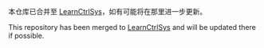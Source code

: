 本仓库已合并至 [LearnCtrlSys](https://github.com/iChunyu/LearnCtrlSys)，如有可能将在那里进一步更新。

This repository has been merged to [LearnCtrlSys](https://github.com/iChunyu/LearnCtrlSys) and will be updated there if possible.
